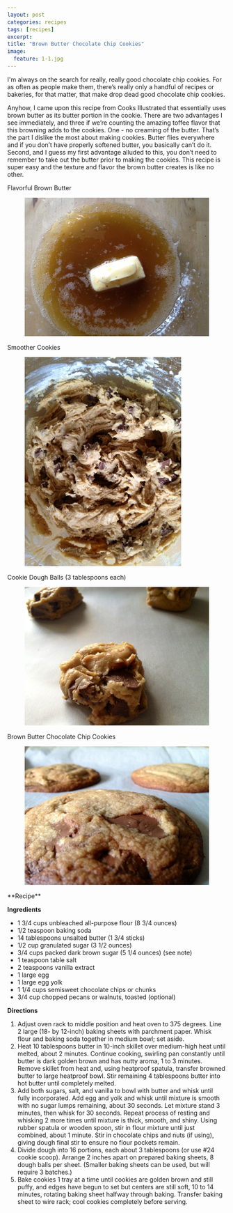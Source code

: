 ```yaml
---
layout: post
categories: recipes
tags: [recipes]
excerpt: 
title: "Brown Butter Chocolate Chip Cookies"
image:
  feature: 1-1.jpg
---
```


I'm always on the search for really, really good chocolate chip cookies. For as often as people make them, there’s really only a handful of recipes or bakeries, for that matter, that make drop dead good chocolate chip cookies.


Anyhow, I came upon this recipe from Cooks Illustrated that essentially uses brown butter as its butter portion in the cookie.  There are two advantages I see immediately, and three if we’re counting the amazing toffee flavor that this browning adds to the cookies.  One - no creaming of the butter.  That’s the part I dislike the most about making cookies.  Butter flies everywhere and if you don’t have properly softened butter, you basically can’t do it.  Second, and I guess my first advantage alluded to this, you don’t need to remember to take out the butter prior to making the cookies.  This recipe is super easy and the texture and flavor the brown butter creates is like no other. 


Flavorful Brown Butter

<figure> <img src='/images/1-2.jpg'> </figure>

Smoother Cookies

<figure> <img src='/images/1-3.jpg'> </figure>

Cookie Dough Balls (3 tablespoons each)

<figure> <img src='/images/1-4.jpg'> </figure>

Brown Butter Chocolate Chip Cookies

<figure> <img src='/images/1-5.jpg'> </figure>
<section class='recipe'>
**Recipe**

**Ingredients**
- 1 3/4 cups unbleached all-purpose flour (8 3/4 ounces)
- 1/2 teaspoon baking soda
- 14 tablespoons unsalted butter (1 3/4 sticks)
- 1/2 cup granulated sugar (3 1/2 ounces)
- 3/4 cups packed dark brown sugar (5 1/4 ounces) (see note)
- 1 teaspoon table salt
- 2 teaspoons vanilla extract
- 1 large egg
- 1 large egg yolk
- 1 1/4 cups semisweet chocolate chips or chunks 
- 3/4 cup chopped pecans or walnuts, toasted (optional)


**Directions**
1.	Adjust oven rack to middle position and heat oven to 375 degrees. Line 2 large (18- by 12-inch) baking sheets with parchment paper. Whisk flour and baking soda together in medium bowl; set aside.
2.	Heat 10 tablespoons butter in 10-inch skillet over medium-high heat until melted, about 2 minutes. Continue cooking, swirling pan constantly until butter is dark golden brown and has nutty aroma, 1 to 3 minutes. Remove skillet from heat and, using heatproof spatula, transfer browned butter to large heatproof bowl. Stir remaining 4 tablespoons butter into hot butter until completely melted.
3.	Add both sugars, salt, and vanilla to bowl with butter and whisk until fully incorporated. Add egg and yolk and whisk until mixture is smooth with no sugar lumps remaining, about 30 seconds. Let mixture stand 3 minutes, then whisk for 30 seconds. Repeat process of resting and whisking 2 more times until mixture is thick, smooth, and shiny. Using rubber spatula or wooden spoon, stir in flour mixture until just combined, about 1 minute. Stir in chocolate chips and nuts (if using), giving dough final stir to ensure no flour pockets remain.
4.	Divide dough into 16 portions, each about 3 tablespoons (or use #24 cookie scoop). Arrange 2 inches apart on prepared baking sheets, 8 dough balls per sheet. (Smaller baking sheets can be used, but will require 3 batches.)
5.	Bake cookies 1 tray at a time until cookies are golden brown and still puffy, and edges have begun to set but centers are still soft, 10 to 14 minutes, rotating baking sheet halfway through baking. Transfer baking sheet to wire rack; cool cookies completely before serving.</section>
